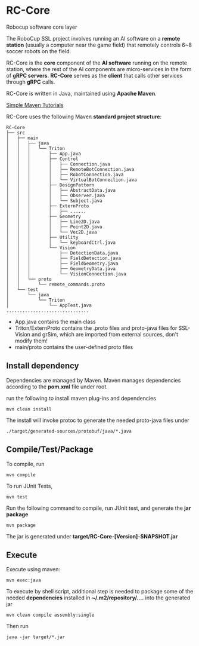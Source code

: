 # RC-Core

Robocup software core layer

The RoboCup SSL project involves running an AI software on a **remote station** (usually a computer near the game field) that remotely controls 6~8 soccer robots on the field. 

RC-Core is the **core** component of the **AI software** running on the remote station, where the rest of the AI components are micro-services in the form of **gRPC servers**. **RC-Core** serves as the **client** that calls other services through **gRPC** calls.

RC-Core is written in Java, maintained using **Apache Maven**.

[Simple Maven Tutorials](https://github.com/IEEE-UCSD-RoboCup-2020/SoftExamples-Repo/blob/master/Docs/maven.md)

RC-Core uses the following Maven **standard project structure**:

```shell
RC-Core
├── src
│   ├── main
│   │   ├── java
│   │   │   └── Triton
│   │   │       ├── App.java
│   │   │       ├── Control
│   │   │       │   ├── Connection.java
│   │   │       │   ├── RemoteBotConnection.java
│   │   │       │   ├── RobotConnection.java
│   │   │       │   └── VirtualBotConnection.java
│   │   │       ├── DesignPattern
│   │   │       │   ├── AbstractData.java
│   │   │       │   ├── Observer.java
│   │   │       │   └── Subject.java
│   │   │       ├── ExternProto
│   │   │       │   ├── ......
│   │   │       ├── Geometry
│   │   │       │   ├── Line2D.java
│   │   │       │   ├── Point2D.java
│   │   │       │   └── Vec2D.java
│   │   │       ├── Utility
│   │   │       │   └── keyboardCtrl.java
│   │   │       └── Vision
│   │   │           ├── DetectionData.java
│   │   │           ├── FieldDetection.java
│   │   │           ├── FieldGeometry.java
│   │   │           ├── GeometryData.java
│   │   │           └── VisionConnection.java
│   │   └── proto
│   │       └── remote_commands.proto
│   └── test
│       └── java
│           └── Triton
│               └── AppTest.java
...............................
```

* App.java contains the main class
* Triton/ExternProto contains the .proto files and proto-java files for SSL-Vision and grSim, which are imported from external sources, don't modify them!
* main/proto contains the user-defined proto files



## Install dependency

Dependencies are managed by Maven. Maven manages dependencies according to the **pom.xml** file under root.

run the following to install maven plug-ins and dependencies

```shell
mvn clean install
```

The install will invoke protoc to generate the needed proto-java files under

```shell
./target/generated-sources/protobuf/java/*.java
```



## Compile/Test/Package

To compile, run

```shell
mvn compile
```



To run JUnit Tests, 

```shell
mvn test
```



Run the following command to compile, run JUnit test, and generate the **jar package**

```shell
mvn package
```

The jar is generated under **target/RC-Core-[Version]-SNAPSHOT.jar**



## Execute

Execute using maven:

```
mvn exec:java
```



To execute by shell script, additional step is needed to package some of the needed **dependencies** installed in   **~/.m2/repository/....**  into the generated jar

```shell
mvn clean compile assembly:single
```

Then run

```shell
java -jar target/*.jar
```



